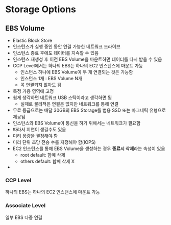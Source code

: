 # Storage Options

## EBS Volume
- Elastic Block Store
- 인스턴스가 실행 중인 동안 연결 가능한 네트워크 드라이브
- 인스턴스 종료 후에도 데이터를 지속할 수 있음
- 인스턴스 재생성 후 이전 EBS Volume을 마운트하면 데이터를 다시 받을 수 있음
- CCP Level에서는 하나의 EBS는 하나의 EC2 인스턴스에 마운트 가능
	- 인스턴스 하나에 EBS Volume이 두 개 연결되는 것은 가능함
	- 인스턴스 1개 : EBS Volume N개
	- 꼭 연결되지 않아도 됨
- 특정 가용 영역에 고정
- 쉽게 생각하면 네트워크 USB 스틱이라고 생각하면 됨
	- 실제로 물리적은 연결은 없지만 네트워크를 통해 연결
- 무료 등급으로는 매달 30GB의 EBS Storage를 범용 SSD 또는 마그네틱 유형으로 제공됨
- 인스턴스와 EBS Volume이 통신을 하기 위해서는 네트워크가 필요함
- 따라서 지연이 생길수도 있음
- 미리 용량을 결정해야 함
- 미리 단위 초당 전송 수를 지정해야 함(IOPS)
- EC2 인스턴스를 통해 EBS Volume을 생성하는 경우 **종료시 삭제**라는 속성이 있음
	- root default: 함꼐 삭제
	- others default: 함께 삭제 X
- 
### CCP Level
하나의 EBS는 하나의 EC2 인스턴스에 마운트 가능
### Associate Level
일부 EBS 다중 연결
